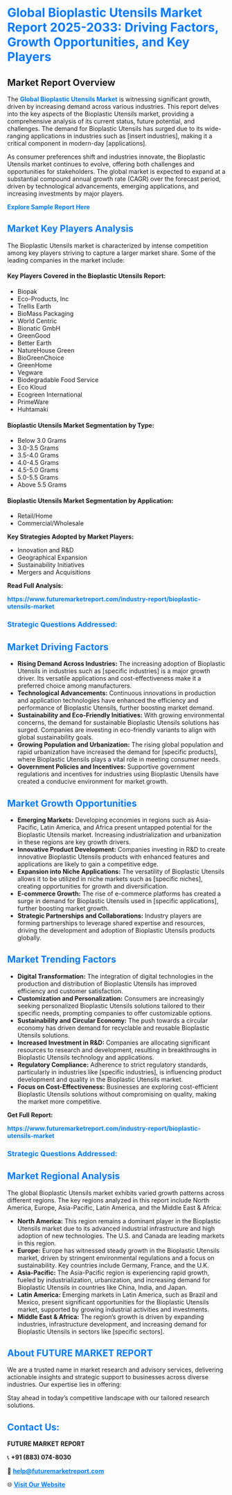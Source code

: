 <h1 style="color: #007BFF;">Global Bioplastic Utensils Market Report 2025-2033: Driving Factors, Growth Opportunities, and Key Players</h1>

<section id="overview">
<h2>Market Report Overview</h2>
<p>The <a href="https://www.futuremarketreport.com/industry-report/bioplastic-utensils-market" style="color: #007BFF; text-decoration: none;"><strong>Global Bioplastic Utensils Market</strong></a> is witnessing significant growth, driven by increasing demand across various industries. This report delves into the key aspects of the Bioplastic Utensils market, providing a comprehensive analysis of its current status, future potential, and challenges. The demand for Bioplastic Utensils has surged due to its wide-ranging applications in industries such as [insert industries], making it a critical component in modern-day [applications].</p>
<p>As consumer preferences shift and industries innovate, the Bioplastic Utensils market continues to evolve, offering both challenges and opportunities for stakeholders. The global market is expected to expand at a substantial compound annual growth rate (CAGR) over the forecast period, driven by technological advancements, emerging applications, and increasing investments by major players.</p>
</section>

<section id="overview">
<p><a href="https://www.futuremarketreport.com/request-sample/reportId=60752" style="color: #007BFF; text-decoration: none;"><strong>Explore Sample Report Here</strong></a></p>
</section>

<section id="key-players">
<h2 style="color: #007BFF;">Market Key Players Analysis</h2>
<p>The Bioplastic Utensils market is characterized by intense competition among key players striving to capture a larger market share. Some of the leading companies in the market include:</p>
<h4>Key Players Covered in the Bioplastic Utensils Report:</h4>
<ul><li>Biopak</li><li>Eco-Products, Inc</li><li>Trellis Earth</li><li>BioMass Packaging</li><li>World Centric</li><li>Bionatic GmbH</li><li>GreenGood</li><li>Better Earth</li><li>NatureHouse Green</li><li>BioGreenChoice</li><li>GreenHome</li><li>Vegware</li><li>Biodegradable Food Service</li><li>Eco Kloud</li><li>Ecogreen International</li><li>PrimeWare</li><li>Huhtamaki</li></ul>
<h4>Bioplastic Utensils Market Segmentation by Type:</h4>
<ul><li>Below 3.0 Grams</li><li>3.0-3.5 Grams</li><li>3.5-4.0 Grams</li><li>4.0-4.5 Grams</li><li>4.5-5.0 Grams</li><li>5.0-5.5 Grams</li><li>Above 5.5 Grams</li></ul>

<h4>Bioplastic Utensils Market Segmentation by Application:</h4>
<ul><li>Retail/Home</li><li>Commercial/Wholesale</li></ul>
<p><strong>Key Strategies Adopted by Market Players:</strong></p>
<ul>
<li>Innovation and R&D</li>
<li>Geographical Expansion</li>
<li>Sustainability Initiatives</li>
<li>Mergers and Acquisitions</li>
</ul>
</section>

<section>
<p><strong>Read Full Analysis: </strong></p><a href="https://www.futuremarketreport.com/industry-report/bioplastic-utensils-market" style="color: #007BFF; text-decoration: none;"><strong>https://www.futuremarketreport.com/industry-report/bioplastic-utensils-market</strong></a>
<h3 style="color: #007BFF;">Strategic Questions Addressed:</h3>
</section>

<section id="driving-factors">
<h2 style="color: #007BFF;">Market Driving Factors</h2>
<ul>
<li><strong>Rising Demand Across Industries:</strong> The increasing adoption of Bioplastic Utensils in industries such as [specific industries] is a major growth driver. Its versatile applications and cost-effectiveness make it a preferred choice among manufacturers.</li>
<li><strong>Technological Advancements:</strong> Continuous innovations in production and application technologies have enhanced the efficiency and performance of Bioplastic Utensils, further boosting market demand.</li>
<li><strong>Sustainability and Eco-Friendly Initiatives:</strong> With growing environmental concerns, the demand for sustainable Bioplastic Utensils solutions has surged. Companies are investing in eco-friendly variants to align with global sustainability goals.</li>
<li><strong>Growing Population and Urbanization:</strong> The rising global population and rapid urbanization have increased the demand for [specific products], where Bioplastic Utensils plays a vital role in meeting consumer needs.</li>
<li><strong>Government Policies and Incentives:</strong> Supportive government regulations and incentives for industries using Bioplastic Utensils have created a conducive environment for market growth.</li>
</ul>
</section>

<section id="growth-opportunities">
<h2 style="color: #007BFF;">Market Growth Opportunities</h2>
<ul>
<li><strong>Emerging Markets:</strong> Developing economies in regions such as Asia-Pacific, Latin America, and Africa present untapped potential for the Bioplastic Utensils market. Increasing industrialization and urbanization in these regions are key growth drivers.</li>
<li><strong>Innovative Product Development:</strong> Companies investing in R&D to create innovative Bioplastic Utensils products with enhanced features and applications are likely to gain a competitive edge.</li>
<li><strong>Expansion into Niche Applications:</strong> The versatility of Bioplastic Utensils allows it to be utilized in niche markets such as [specific niches], creating opportunities for growth and diversification.</li>
<li><strong>E-commerce Growth:</strong> The rise of e-commerce platforms has created a surge in demand for Bioplastic Utensils used in [specific applications], further boosting market growth.</li>
<li><strong>Strategic Partnerships and Collaborations:</strong> Industry players are forming partnerships to leverage shared expertise and resources, driving the development and adoption of Bioplastic Utensils products globally.</li>
</ul>
</section>

<section id="trending-factors">
<h2 style="color: #007BFF;">Market Trending Factors</h2>
<ul>
<li><strong>Digital Transformation:</strong> The integration of digital technologies in the production and distribution of Bioplastic Utensils has improved efficiency and customer satisfaction.</li>
<li><strong>Customization and Personalization:</strong> Consumers are increasingly seeking personalized Bioplastic Utensils solutions tailored to their specific needs, prompting companies to offer customizable options.</li>
<li><strong>Sustainability and Circular Economy:</strong> The push towards a circular economy has driven demand for recyclable and reusable Bioplastic Utensils solutions.</li>
<li><strong>Increased Investment in R&D:</strong> Companies are allocating significant resources to research and development, resulting in breakthroughs in Bioplastic Utensils technology and applications.</li>
<li><strong>Regulatory Compliance:</strong> Adherence to strict regulatory standards, particularly in industries like [specific industries], is influencing product development and quality in the Bioplastic Utensils market.</li>
<li><strong>Focus on Cost-Effectiveness:</strong> Businesses are exploring cost-efficient Bioplastic Utensils solutions without compromising on quality, making the market more competitive.</li>
</ul>
</section>

<section>
<p><strong>Get Full Report: </strong></p><a href="https://www.futuremarketreport.com/industry-report/bioplastic-utensils-market" style="color: #007BFF; text-decoration: none;"><strong>https://www.futuremarketreport.com/industry-report/bioplastic-utensils-market</strong></a>
<h3 style="color: #007BFF;">Strategic Questions Addressed:</h3>
</section>


<section id="regional-analysis">
<h2 style="color: #007BFF;">Market Regional Analysis</h2>
<p>The global Bioplastic Utensils market exhibits varied growth patterns across different regions. The key regions analyzed in this report include North America, Europe, Asia-Pacific, Latin America, and the Middle East & Africa:</p>
<ul>
<li><strong>North America:</strong> This region remains a dominant player in the Bioplastic Utensils market due to its advanced industrial infrastructure and high adoption of new technologies. The U.S. and Canada are leading markets in this region.</li>
<li><strong>Europe:</strong> Europe has witnessed steady growth in the Bioplastic Utensils market, driven by stringent environmental regulations and a focus on sustainability. Key countries include Germany, France, and the U.K.</li>
<li><strong>Asia-Pacific:</strong> The Asia-Pacific region is experiencing rapid growth, fueled by industrialization, urbanization, and increasing demand for Bioplastic Utensils in countries like China, India, and Japan.</li>
<li><strong>Latin America:</strong> Emerging markets in Latin America, such as Brazil and Mexico, present significant opportunities for the Bioplastic Utensils market, supported by growing industrial activities and investments.</li>
<li><strong>Middle East & Africa:</strong> The region’s growth is driven by expanding industries, infrastructure development, and increasing demand for Bioplastic Utensils in sectors like [specific sectors].</li>
</ul>
</section>

<footer>
<h2 style="color: #007BFF;">About FUTURE MARKET REPORT</h2>
<p>We are a trusted name in market research and advisory services, delivering actionable insights and strategic support to businesses across diverse industries. Our expertise lies in offering:</p>

<p>Stay ahead in today’s competitive landscape with our tailored research solutions.</p>

<h2 style="color: #007BFF;">Contact Us:</h2>
<p><strong>FUTURE MARKET REPORT</strong></p>
<p>📞 <strong>+91 (883) 074-8030</strong></p>
<p>📧 <strong><a href="mailto:help@futuremarketreport.com" style="color: #007BFF;">help@futuremarketreport.com</a></strong></p>
<p>🌐 <strong><a href="https://www.futuremarketreport.com/" style="color: #007BFF;">Visit Our Website</a></strong></p>
</footer>